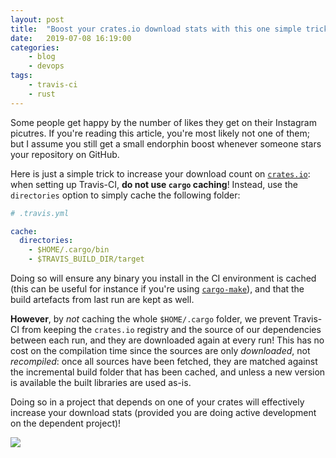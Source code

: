 ```yaml
---
layout: post
title:	"Boost your crates.io download stats with this one simple trick!"
date:	2019-07-08 16:19:00
categories:
    - blog
    - devops
tags:
    - travis-ci
    - rust
---
```


Some people get happy by the number of likes they get on their Instagram
picutres. If you're reading this article, you're most likely not one of them;
but I assume you still get a small endorphin boost whenever someone stars your
repository on GitHub.

Here is just a simple trick to increase your download count on [`crates.io`](https://crates.io):
when setting up Travis-CI, **do not use `cargo` caching**! Instead, use the
`directories` option to simply cache the following folder:
```yaml
# .travis.yml

cache:
  directories:
    - $HOME/.cargo/bin
    - $TRAVIS_BUILD_DIR/target
```

Doing so will ensure any binary you install in the CI environment is cached
(this can be useful for instance if you're using
[`cargo-make`](https://sagiegurari.github.io/cargo-make/)), and that the
build artefacts from last run are kept as well.

**However**, by *not* caching the whole `$HOME/.cargo` folder, we prevent Travis-CI
from keeping the `crates.io` registry and the source of our dependencies between
each run, and they are downloaded again at every run! This has no cost on the
compilation time since the sources are only *downloaded*, not *recompiled*: once
all sources have been fetched, they are matched against the incremental build
folder that has been cached, and unless a new version is available the built
libraries are used as-is.

Doing so in a project that depends on one of your crates will effectively
increase your download stats (provided you are doing active development on
the dependent project)!

<img src="{{ 'images/2019/2019-07-08/downloads.png' | relative_url }}" class="fullwidth"/>
